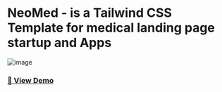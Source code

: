 # NeoMed - is a Tailwind CSS Template for medical landing page startup and Apps 
![image](https://user-images.githubusercontent.com/38724412/232286520-32319e6c-4128-4582-b246-b721bdb83f90.png)


### [🚀 View Demo](https://neomed.elthikkasoft.com)



